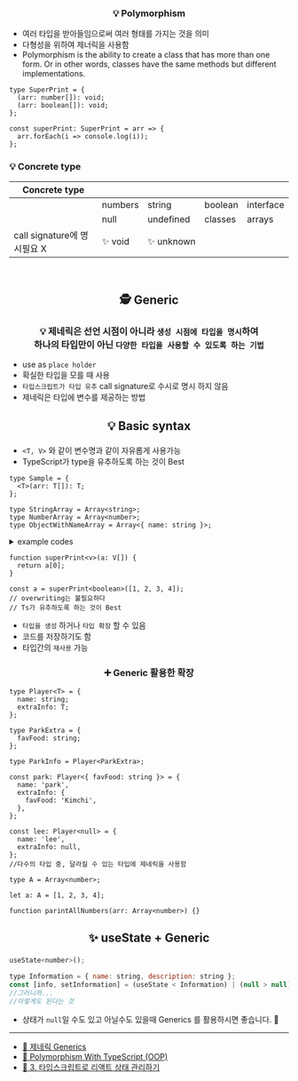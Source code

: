 ### <p align="center"> 💡 Polymorphism </p>

- 여러 타입을 받아들임으로써 여러 형태를 가지는 것을 의미
- 다형성을 위하여 제너릭을 사용함
- Polymorphism is the ability to create a class that has more than one form. Or in other words, classes have the same methods but different implementations.

```tsx
type SuperPrint = {
  (arr: number[]): void;
  (arr: boolean[]): void;
};

const superPrint: SuperPrint = arr => {
  arr.forEach(i => console.log(i));
};
```

### 💡 Concrete type

| Concrete type               |         |            |         |           |
| --------------------------- | ------- | ---------- | ------- | --------- |
|                             | numbers | string     | boolean | interface |
|                             | null    | undefined  | classes | arrays    |
| call signature에 명시필요 X | ✨ void | ✨ unknown |         |           |

</br>

## <p align="center">🕵️ Generic </p>

### <p align="center">💡 제네릭은 선언 시점이 아니라 `생성 시점에 타입을 명시`하여</br> 하나의 타입만이 아닌 `다양한 타입을 사용할 수 있도록 하는 기법`</p>

- use as `place holder`
- 확실한 타입을 모를 때 사용
- `타입스크립트가 타입 유추` call signature로 수시로 명시 하지 않음
- 제네릭은 타입에 변수를 제공하는 방법

## <p align="center"> 💡 Basic syntax </p>

- `<T, V>` 와 같이 변수명과 같이 자유롭게 사용가능
- TypeScript가 type을 유추하도록 하는 것이 Best

```tsx
type Sample = {
  <T>(arr: T[]): T;
};
```

```tsx
type StringArray = Array<string>;
type NumberArray = Array<number>;
type ObjectWithNameArray = Array<{ name: string }>;
```

<details>
<summary>example codes</summary>

```tsx
type SuperPrint = {
  <typePlaceholder>(arr: typePlaceholder[]): void;
};

const superPrint: SuperPrint = arr => {
  arr.forEach(i => console.log(i));
};

superPrint([1, 2, true, false]);
superPrint([1, 2, 3, 4]);
superPrint([true, true, true, false]);
```

```tsx
type SuperPrint = { (arr: T[]): void };
type SuperReturn = { (arr: T[]): T };

const superPrint: SuperPrint = arr => {
  arr.forEach(i => console.log(i));
};
const superReturn: SuperReturn = arr => arr[0];

superPrint([1, 2, false, true]);
console.log(superReturn([1, 2, 3, 4]));
```

</details>

```tsx
function superPrint<v>(a: V[]) {
  return a[0];
}

const a = superPrint<boolean>([1, 2, 3, 4]);
// overwriting는 불필요하다
// Ts가 유추하도록 하는 것이 Best
```

- `타입을 생성` 하거나 `타입 확장` 할 수 있음
- 코드를 저장하기도 함
- 타입간의 `재사용` 가능

### <p align="center">➕ Generic 활용한 확장</p>

```tsx
type Player<T> = {
  name: string;
  extraInfo: T;
};

type ParkExtra = {
  favFood: string;
};

type ParkInfo = Player<ParkExtra>;

const park: Player<{ favFood: string }> = {
  name: 'park',
  extraInfo: {
    favFood: 'Kimchi',
  },
};

const lee: Player<null> = {
  name: 'lee',
  extraInfo: null,
};
//다수의 타입 중, 달라질 수 있는 타입에 제네릭을 사용함
```

```tsx
type A = Array<number>;

let a: A = [1, 2, 3, 4];

function parintAllNumbers(arr: Array<number>) {}
```

## <p align="center"> ✨ useState + Generic </p>

```jsx
useState<number>();
```

```jsx
type Information = { name: string, description: string };
const [info, setInformation] = (useState < Information) | (null > null);
//그러니까...
//이렇게도 된다는 것
```

- 상태가 `null`일 수도 있고 아닐수도 있을때 Generics 를 활용하시면 좋습니다. 👏

---

- [🔗 제네릭 Generics ](<[https://www.typescriptlang.org/ko/docs/handbook/typescript-in-5-minutes.html?](https://www.typescriptlang.org/ko/docs/handbook/typescript-in-5-minutes.html?#%EC%A0%9C%EB%84%A4%EB%A6%AD-generics)>)
- [🔗 Polymorphism With TypeScript (OOP) ](<[https://blog.bitsrc.io/polymorphism-in-typescript-oop-17646dcda307](https://blog.bitsrc.io/polymorphism-in-typescript-oop-17646dcda307)>)
- [🔗 3. 타입스크립트로 리액트 상태 관리하기 ](<[https://react.vlpt.us/using-typescript/03-ts-manage-state.html](https://react.vlpt.us/using-typescript/03-ts-manage-state.html)>)
